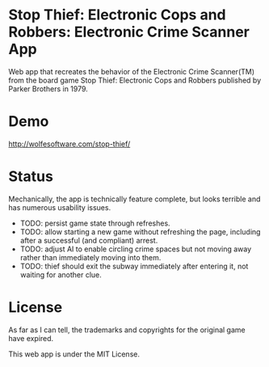 # Stop Thief: Electronic Cops and Robbers: Electronic Crime Scanner App

Web app that recreates the behavior of the Electronic Crime Scanner(TM) from the board game Stop Thief: Electronic Cops and Robbers published by Parker Brothers in 1979.

# Demo

http://wolfesoftware.com/stop-thief/

# Status

Mechanically, the app is technically feature complete, but looks terrible and has numerous usability issues.

* TODO: persist game state through refreshes.
* TODO: allow starting a new game without refreshing the page, including after a successful (and compliant) arrest.
* TODO: adjust AI to enable circling crime spaces but not moving away rather than immediately moving into them.
* TODO: thief should exit the subway immediately after entering it, not waiting for another clue.

# License

As far as I can tell, the trademarks and copyrights for the original game have expired.

This web app is under the MIT License.
